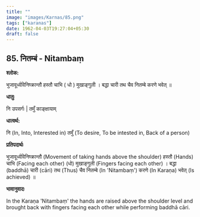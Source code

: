 ```yaml
---
title: ""
image: "images/Karnas/85.png"
tags: ["karanas"]
date: 1962-04-03T19:27:04+05:30
draft: false
---
```


## 85. नितम्बं - Nitambaṃ

**श्लोक:**

भुजावूर्ध्वविनिष्क्रान्तौ हस्तौ चाभि ( धो ) मुखाङ्गुली । बद्धा चारी तथ चैव नितम्बे करणे भवेत् ॥

**धातुः**

नि उपसर्गः |
तमुँ काङ्क्षायाम्

**धात्वर्थ:**

नि (In, Into, Interested in)
तमुँ (To desire, To be intested in, Back of a person)

**प्रतिपदार्थः**

भुजावूर्ध्वविनिष्क्रान्तौ (Movement of taking hands above the shoulder) हस्तौ (Hands) चाभि (Facing each other) (धो) मुखाङ्गुली (Fingers facing each other) । बद्धा (baddhā) चारी (cāri) तथ (Thus) चैव नितम्बे (In 'Nitambaṃ') करणे (In Karaṇa) भवेत् (Is achieved) ॥

**भावानुवादः**

In the Karaṇa 'Nitambaṃ' the hands are raised above the shoulder level and brought back with fingers facing each other while performing baddhā cāri.